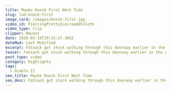 ```yaml
---
title: Maybe Knock First Next Time
slug: lod-knock-first
image_card: /images/knock-first.jpg
video_id: PiercingPrettyIcecreamOSsloth
video_type: clip
clipper: Maunat
date: 2020-03-10T19:23:17.305Z
dateMod: Last Modified
excerpt: Fatsack got stuck walking through this doorway earlier in the game and made a big deal about it. Karma answers the door this time.
teaser: Fatsack got stuck walking through this doorway earlier in the game and made a big deal about it. Karma answers the door this time.
post_type: video
category: Highlights
tags:
  - Diablo II
seo_title: Maybe Knock First Next Time
seo_desc: Fatsack got stuck walking through this doorway earlier in the game and made a big deal about it. Karma answers the door this time.
---
```

